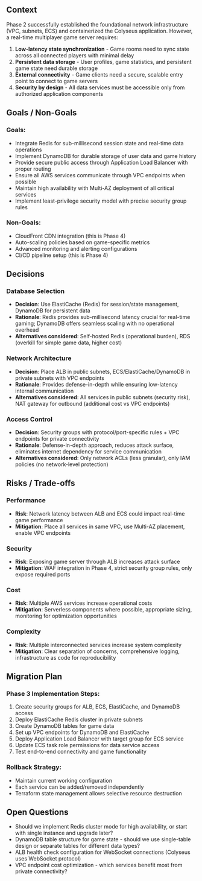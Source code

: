 ## Context

Phase 2 successfully established the foundational network infrastructure (VPC, subnets, ECS) and containerized the Colyseus application. However, a real-time multiplayer game server requires:

1. **Low-latency state synchronization** - Game rooms need to sync state across all connected players with minimal delay
2. **Persistent data storage** - User profiles, game statistics, and persistent game state need durable storage
3. **External connectivity** - Game clients need a secure, scalable entry point to connect to game servers
4. **Security by design** - All data services must be accessible only from authorized application components

## Goals / Non-Goals

### Goals:
- Integrate Redis for sub-millisecond session state and real-time data operations
- Implement DynamoDB for durable storage of user data and game history
- Provide secure public access through Application Load Balancer with proper routing
- Ensure all AWS services communicate through VPC endpoints when possible
- Maintain high availability with Multi-AZ deployment of all critical services
- Implement least-privilege security model with precise security group rules

### Non-Goals:
- CloudFront CDN integration (this is Phase 4)
- Auto-scaling policies based on game-specific metrics
- Advanced monitoring and alerting configurations
- CI/CD pipeline setup (this is Phase 4)

## Decisions

### Database Selection
- **Decision**: Use ElastiCache (Redis) for session/state management, DynamoDB for persistent data
- **Rationale**: Redis provides sub-millisecond latency crucial for real-time gaming; DynamoDB offers seamless scaling with no operational overhead
- **Alternatives considered**: Self-hosted Redis (operational burden), RDS (overkill for simple game data, higher cost)

### Network Architecture
- **Decision**: Place ALB in public subnets, ECS/ElastiCache/DynamoDB in private subnets with VPC endpoints
- **Rationale**: Provides defense-in-depth while ensuring low-latency internal communication
- **Alternatives considered**: All services in public subnets (security risk), NAT gateway for outbound (additional cost vs VPC endpoints)

### Access Control
- **Decision**: Security groups with protocol/port-specific rules + VPC endpoints for private connectivity
- **Rationale**: Defense-in-depth approach, reduces attack surface, eliminates internet dependency for service communication
- **Alternatives considered**: Only network ACLs (less granular), only IAM policies (no network-level protection)

## Risks / Trade-offs

### Performance
- **Risk**: Network latency between ALB and ECS could impact real-time game performance
- **Mitigation**: Place all services in same VPC, use Multi-AZ placement, enable VPC endpoints

### Security
- **Risk**: Exposing game server through ALB increases attack surface
- **Mitigation**: WAF integration in Phase 4, strict security group rules, only expose required ports

### Cost
- **Risk**: Multiple AWS services increase operational costs
- **Mitigation**: Serverless components where possible, appropriate sizing, monitoring for optimization opportunities

### Complexity
- **Risk**: Multiple interconnected services increase system complexity
- **Mitigation**: Clear separation of concerns, comprehensive logging, infrastructure as code for reproducibility

## Migration Plan

### Phase 3 Implementation Steps:
1. Create security groups for ALB, ECS, ElastiCache, and DynamoDB access
2. Deploy ElastiCache Redis cluster in private subnets
3. Create DynamoDB tables for game data
4. Set up VPC endpoints for DynamoDB and ElastiCache
5. Deploy Application Load Balancer with target group for ECS service
6. Update ECS task role permissions for data service access
7. Test end-to-end connectivity and game functionality

### Rollback Strategy:
- Maintain current working configuration
- Each service can be added/removed independently
- Terraform state management allows selective resource destruction

## Open Questions

- Should we implement Redis cluster mode for high availability, or start with single instance and upgrade later?
- DynamoDB table structure for game state - should we use single-table design or separate tables for different data types?
- ALB health check configuration for WebSocket connections (Colyseus uses WebSocket protocol)
- VPC endpoint cost optimization - which services benefit most from private connectivity?